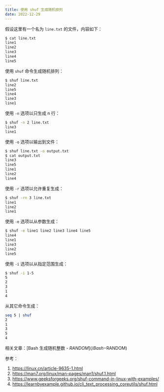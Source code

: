 ```yaml
---
title: 使用 shuf 生成随机排列
date: 2022-12-29
---
```


假设这里有一个名为 `line.txt` 的文件，内容如下：

```sh
$ cat line.txt
line1
line2
line3
line4
line5
```

使用 `shuf` 命令生成随机排列：

```sh
$ shuf line.txt
line2
line5
line4
line3
line1
```

使用 `-n` 选项以只生成 n 行：

```sh
$ shuf -n 2 line.txt
line3
line1
```

使用 `-o` 选项以输出到文件：

```sh
$ shuf line.txt -o output.txt
$ cat output.txt
line3
line5
line1
line2
line4
```

使用 `-r` 选项以允许重复生成：

```sh
$ shuf -rn 3 line.txt
line1
line2
line1
```

使用 `-e` 选项以从参数生成：

```sh
$ shuf -e line1 line2 line3 line4 line5
line4
line1
line3
line2
line5
```

使用 `-i` 选项以从指定范围生成：

```sh
$ shuf -i 1-5
5
2
3
1
4
```

从其它命令生成：

```sh
seq 5 | shuf
2
1
3
5
4
```

相关文章：[Bash 生成随机整数 - $RANDOM](/Bash-$RANDOM)

参考：

1. https://linux.cn/article-9635-1.html
2. https://man7.org/linux/man-pages/man1/shuf.1.html
3. https://www.geeksforgeeks.org/shuf-command-in-linux-with-examples/
4. https://learnbyexample.github.io/cli_text_processing_coreutils/shuf.html
